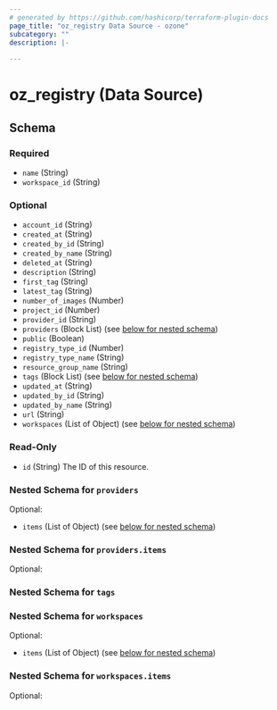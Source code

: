 ```yaml
---
# generated by https://github.com/hashicorp/terraform-plugin-docs
page_title: "oz_registry Data Source - ozone"
subcategory: ""
description: |-
  
---
```


# oz_registry (Data Source)





<!-- schema generated by tfplugindocs -->
## Schema

### Required

- `name` (String)
- `workspace_id` (String)

### Optional

- `account_id` (String)
- `created_at` (String)
- `created_by_id` (String)
- `created_by_name` (String)
- `deleted_at` (String)
- `description` (String)
- `first_tag` (String)
- `latest_tag` (String)
- `number_of_images` (Number)
- `project_id` (Number)
- `provider_id` (String)
- `providers` (Block List) (see [below for nested schema](#nestedblock--providers))
- `public` (Boolean)
- `registry_type_id` (Number)
- `registry_type_name` (String)
- `resource_group_name` (String)
- `tags` (Block List) (see [below for nested schema](#nestedblock--tags))
- `updated_at` (String)
- `updated_by_id` (String)
- `updated_by_name` (String)
- `url` (String)
- `workspaces` (List of Object) (see [below for nested schema](#nestedatt--workspaces))

### Read-Only

- `id` (String) The ID of this resource.

<a id="nestedblock--providers"></a>
### Nested Schema for `providers`

Optional:

- `items` (List of Object) (see [below for nested schema](#nestedatt--providers--items))

<a id="nestedatt--providers--items"></a>
### Nested Schema for `providers.items`

Optional:




<a id="nestedblock--tags"></a>
### Nested Schema for `tags`


<a id="nestedatt--workspaces"></a>
### Nested Schema for `workspaces`

Optional:

- `items` (List of Object) (see [below for nested schema](#nestedobjatt--workspaces--items))

<a id="nestedobjatt--workspaces--items"></a>
### Nested Schema for `workspaces.items`

Optional:
